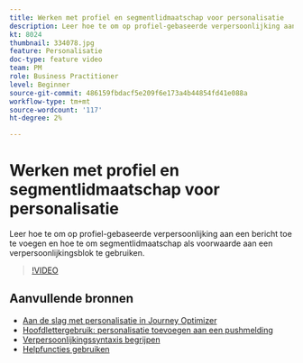 ```yaml
---
title: Werken met profiel en segmentlidmaatschap voor personalisatie
description: Leer hoe te om op profiel-gebaseerde verpersoonlijking aan een bericht toe te voegen en hoe te om segmentlidmaatschap als voorwaarde aan een verpersoonlijkingsblok te gebruiken.
kt: 8024
thumbnail: 334078.jpg
feature: Personalisatie
doc-type: feature video
team: PM
role: Business Practitioner
level: Beginner
source-git-commit: 486159fbdacf5e209f6e173a4b44854fd41e088a
workflow-type: tm+mt
source-wordcount: '117'
ht-degree: 2%

---
```



# Werken met profiel en segmentlidmaatschap voor personalisatie

Leer hoe te om op profiel-gebaseerde verpersoonlijking aan een bericht toe te voegen en hoe te om segmentlidmaatschap als voorwaarde aan een verpersoonlijkingsblok te gebruiken.

>[!VIDEO](https://video.tv.adobe.com/v/334078?quality=12)

## Aanvullende bronnen

* [Aan de slag met personalisatie in Journey Optimizer](https://experienceleague.adobe.com/docs/journey-optimizer/using/create-messages/personalization/personalize.html)
* [Hoofdlettergebruik: personalisatie toevoegen aan een pushmelding](https://experienceleague.corp.adobe.com/docs/journey-optimizer/using/create-messages/personalization/personalization-use-case.html)
* [Verpersoonlijkingssyntaxis begrijpen](https://experienceleague.adobe.com/docs/journey-optimizer/using/create-messages/personalization/personalization-syntax.html)
* [Helpfuncties gebruiken](https://experienceleague-review.corp.adobe.com/docs/journey-optimizer/using/create-messages/personalization/functions/functions.html)
